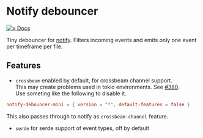 # Notify debouncer

[![» Docs](https://flat.badgen.net/badge/api/docs.rs/df3600)][docs]

Tiny debouncer for [notify]. Filters incoming events and emits only one event per timeframe per file.

## Features

- `crossbeam` enabled by default, for crossbeam channel support.  
This may create problems used in tokio environments. See [#380](https://github.com/notify-rs/notify/issues/380).  
Use someting like the following to disable it.
```toml
notify-debouncer-mini = { version = "*", default-features = false }
```
This also passes through to notify as `crossbeam-channel` feature.
- `serde` for serde support of event types, off by default

[docs]: https://docs.rs/notify-debouncer-mini
[notify]: https://crates.io/crates/notify